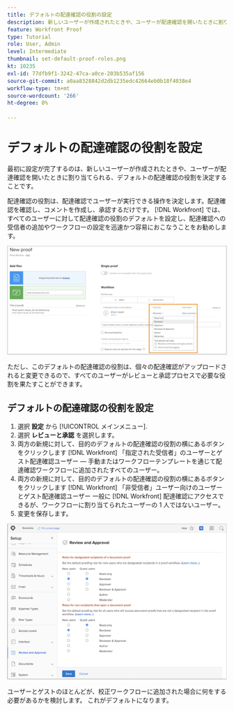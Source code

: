 ```yaml
---
title: デフォルトの配達確認の役割の設定
description: 新しいユーザーが作成されたときや、ユーザーが配達確認を開いたときに割り当てられるデフォルトの配達確認の役割を設定する方法を説明します。
feature: Workfront Proof
type: Tutorial
role: User, Admin
level: Intermediate
thumbnail: set-default-proof-roles.png
kt: 10235
exl-id: 77dfb9f1-3242-47ca-a0ce-203b535af156
source-git-commit: a0aa8328842d2db1235edc42664eb0b18f4038e4
workflow-type: tm+mt
source-wordcount: '266'
ht-degree: 0%

---
```


# デフォルトの配達確認の役割を設定

<!---
21.4 updates have been made
--->

最初に設定が完了するのは、新しいユーザーが作成されたときや、ユーザーが配達確認を開いたときに割り当てられる、デフォルトの配達確認の役割を決定することです。

配達確認の役割は、配達確認でユーザーが実行できる操作を決定します。配達確認を確認し、コメントを作成し、承認するだけです。 [!DNL Workfront] では、すべてのユーザーに対して配達確認の役割のデフォルトを設定し、配達確認への受信者の追加やワークフローの設定を迅速かつ容易におこなうことをお勧めします。

![配達確認の役割は、配達確認のアップロード時に選択できます](assets/proof-system-setups-proof-role-example.png)

ただし、このデフォルトの配達確認の役割は、個々の配達確認がアップロードされると変更できるので、すべてのユーザーがレビューと承認プロセスで必要な役割を果たすことができます。


## デフォルトの配達確認の役割を設定

1. 選択 **設定** から [!UICONTROL メインメニュー].
1. 選択 **レビューと承認** を選択します。
1. 両方の新規に対して、目的のデフォルトの配達確認の役割の横にあるボタンをクリックします [!DNL Workfront] 「指定された受信者」のユーザーとゲスト配達確認ユーザー — 手動またはワークフローテンプレートを通じて配達確認ワークフローに追加されたすべてのユーザー。
1. 両方の新規に対して、目的のデフォルトの配達確認の役割の横にあるボタンをクリックします [!DNL Workfront] 「非受信者」ユーザー向けのユーザーとゲスト配達確認ユーザー 一般に [!DNL Workfront] 配達確認にアクセスできるが、ワークフローに割り当てられたユーザーの 1 人ではないユーザー。
1. 変更を保存します。

![Workfrontでのレビューと承認の設定](assets/proof-system-setups-workfront-defaults.png)

ユーザーとゲストのほとんどが、校正ワークフローに追加された場合に何をする必要があるかを検討します。 これがデフォルトになります。
